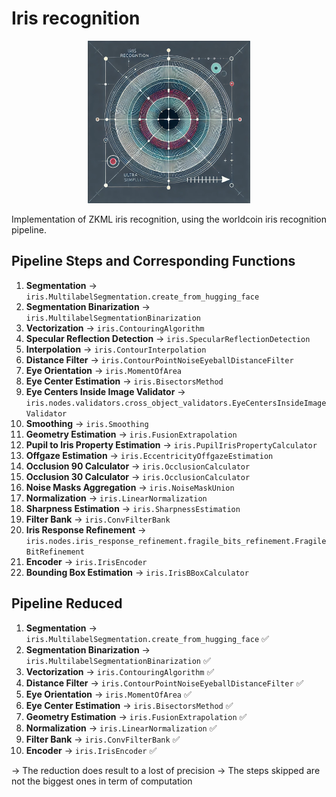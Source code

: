 # Iris recognition

<div align="center">
  <img src="img/iris.png" alt="iris-logo" height="260"/>
</div>

Implementation of ZKML iris recognition, using the worldcoin iris recognition pipeline.

## Pipeline Steps and Corresponding Functions

1. **Segmentation** → `iris.MultilabelSegmentation.create_from_hugging_face` 
2. **Segmentation Binarization** → `iris.MultilabelSegmentationBinarization` 
3. **Vectorization** → `iris.ContouringAlgorithm` 
4. **Specular Reflection Detection** → `iris.SpecularReflectionDetection` 
5. **Interpolation** → `iris.ContourInterpolation` 
6. **Distance Filter** → `iris.ContourPointNoiseEyeballDistanceFilter` 
7. **Eye Orientation** → `iris.MomentOfArea` 
8. **Eye Center Estimation** → `iris.BisectorsMethod` 
9. **Eye Centers Inside Image Validator** → `iris.nodes.validators.cross_object_validators.EyeCentersInsideImageValidator` 
10. **Smoothing** → `iris.Smoothing` 
11. **Geometry Estimation** → `iris.FusionExtrapolation` 
12. **Pupil to Iris Property Estimation** → `iris.PupilIrisPropertyCalculator` 
13. **Offgaze Estimation** → `iris.EccentricityOffgazeEstimation` 
14. **Occlusion 90 Calculator** → `iris.OcclusionCalculator` 
15. **Occlusion 30 Calculator** → `iris.OcclusionCalculator` 
16. **Noise Masks Aggregation** → `iris.NoiseMaskUnion` 
17. **Normalization** → `iris.LinearNormalization` 
18. **Sharpness Estimation** → `iris.SharpnessEstimation` 
19. **Filter Bank** → `iris.ConvFilterBank` 
20. **Iris Response Refinement** → `iris.nodes.iris_response_refinement.fragile_bits_refinement.FragileBitRefinement` 
21. **Encoder** → `iris.IrisEncoder` 
22. **Bounding Box Estimation** → `iris.IrisBBoxCalculator`


## Pipeline Reduced

1. **Segmentation** → `iris.MultilabelSegmentation.create_from_hugging_face` ✅
2. **Segmentation Binarization** → `iris.MultilabelSegmentationBinarization` ✅
3. **Vectorization** → `iris.ContouringAlgorithm` ✅
4. **Distance Filter** → `iris.ContourPointNoiseEyeballDistanceFilter` ✅
5. **Eye Orientation** → `iris.MomentOfArea` ✅
6. **Eye Center Estimation** → `iris.BisectorsMethod` ✅
7. **Geometry Estimation** → `iris.FusionExtrapolation` ✅
8. **Normalization** → `iris.LinearNormalization` ✅
9. **Filter Bank** → `iris.ConvFilterBank` ✅
10. **Encoder** → `iris.IrisEncoder` ✅

-> The reduction does result to a lost of precision
-> The steps skipped are not the biggest ones in term of computation 

